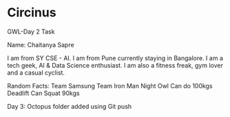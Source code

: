 # Circinus
GWL-Day 2 Task

Name: Chaitanya Sapre

I am from SY CSE - AI. I am from Pune currently staying in Bangalore. I am a tech geek, AI & Data Science enthusiast. I am also a fitness freak, gym lover and a casual cyclist.

Random Facts:
Team Samsung
Team Iron Man
Night Owl
Can do 100kgs Deadlift
Can Squat 90kgs



Day 3:
Octopus folder added using Git push
